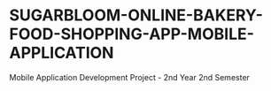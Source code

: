 # SUGARBLOOM-ONLINE-BAKERY-FOOD-SHOPPING-APP-MOBILE-APPLICATION
Mobile Application Development Project - 2nd Year 2nd Semester
